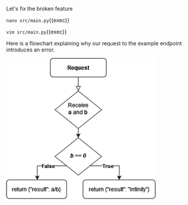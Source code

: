 Let's fix the broken feature

`nano src/main.py`{{exec}}

`vim src/main.py`{{exec}}

Here is a flowchart explaining why our request to the example endpoint introduces an error.

<img src="./feature.png" width="400px">
